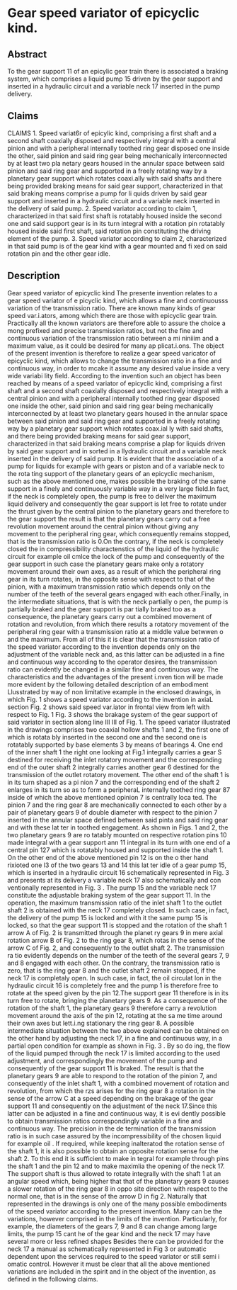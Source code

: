 # Gear speed variator of epicyclic kind.

## Abstract
To the gear support 11 of an epicylic gear train there is associated a braking system, which comprises a liquid pump 15 driven by the gear support and inserted in a hydraulic circuit and a variable neck 17 inserted in the pump delivery.

## Claims
CLAIMS 1. Speed variat6r of epicylic kind, comprising a first shaft and a second shaft coaxially disposed and respectively integral with a central pinion and with a peripheral internally toothed ring gear disposed one inside the other, said pinion and said ring gear being mechanically interconnected by at least two pla netary gears housed in the annular space between said pinion and said ring gear and supported in a freely rotating way by a planetary gear support which rotates coaxi.ally with said shafts and there being provided braking means for said gear support, characterized in that said braking means comprise a pump for li quids driven by said gear support and inserted in a hydraulic circuit and a variable neck inserted in the delivery of said pump. 2. Speed variator according to claim 1, characterized in that said first shaft is rotatably housed inside the second one and said support gear is in its turn integral with a rotation pin rotatably housed inside said first shaft, said rotation pin constituting the driving element of the pump. 3. Speed variator according to claim 2, characterized in that said pump is of the gear kind with a gear mounted and fi xed on said rotation pin and the other gear idle.

## Description
Gear speed variator of epicyclic kind The presente invention relates to a gear speed variator of e picyclic kind, which allows a fine and continuousss variation of the transmission ratio. There are known many kinds of gear speed var.i.ators, among which there are those with epicyclic gear train. Practically all the known variators are therefore able to assure the choice a mong prefixed and precise transmission ratios, but not the fine and continuous variation of the transmission ratio between a mi niniiim and a maximum value, as it could be desired for many ap plicat.i.ons. The object of the present invention is therefore to realize a gear speed varicator of epicyclic kind, which allows to change the transmission ratio in a fine and continuous way, in order to mcake it assume any desired value inside a very wide variabi lity field. According to the invention such an object has been reached by means of a speed variator of epicyclic kind, comprising a first shaft and a second shaft coaxially disposed and respectively integral with a central pinion and with a peripheral internally toothed ring gear disposed one inside the other, said pinion and said ring gear being mechanically interconnected by at least two planetary gears housed in the annular space between said pinion and said ring gear and supported in a freely rotating way by a planetary gear support which rotates coax.ial ly with said shafts, and there being provided braking means for said gear support, characterized in that said braking means comprise a plap for liquids driven by said gear support and in sorted in a llydraulic circuit and a variable neck inserted in the delivery of said pump. It is evident that the association of a pump for liquids for example with gears or piston and of a variable neck to the rota ting support of the planetary gears of an epicyclic mechanism, such as the above mentioned one, makes possible the braking of the same support in a finely and continuously variable way in a very large field.In fact, if the neck is completely open, the pump is free to deliver the maximum liquid delivery and consequently the gear support is let free to rotate under the thrust given by the central pinion to the planetary gears and therefore to the gear support the result is that the planetary gears carry out a free revolution movement around the central pinion without giving any movement to the peripheral ring gear, which consequently remains stopped, that is the transmission ratio is 0.On the contrary, if the neck is completely closed the in compressibility charactenstics of the liquid of the hydraulic circuit for example oil cmlce the lock of the pump and consequently of the gear support in such case the planetary gears make only a rotatory movement around their own axes, as a result of which the peripheral ring gear in its turn rotates, in the opposite sense with respect to that of the pinion, with a maximum transmission ratio which depends only on the number of the teeth of the several gears engaged with each other.Finally, in the intermediate situations, that is with the neck partially o pen, the pump is partially braked and the gear support is par tially braked too as a consequence, the planetary gears carry out a combined movement of rotation and revolution, from which there results a rotatory movement of the peripheral ring gear with a transmission ratio at a middle value betwwen o and the maximum. From all of this it is clear that the transmission ratio of the speed variator according to the invention depends only on the adjustment of the variable neck and, as this latter can be adjusted in a fine and continuous way according to the operator desires, the transmission ratio can evidently be changed in a similar fine and continuous way. The characteristics and the advantages of the present i.nven tion will be made more evident by the following detailed description of an embodiment Llusstrated by way of non limitative example in the enclosed drawings, in which Fig. 1 shows a speed variator according to the invention in axiaL section Fig. 2 shows said speed var.iator in frontal view from left with respect to Fig. 1 Fig. 3 shows the brakage system of the gear support of said variator in section along line III III of Fig. 1. The speed variator illustrated in the drawings comprises two coaxial hollow shafts 1 and 2, the first one of which is rotata bly inserted in the second one and the second one is rotatably supported by base elements 3 by means of bearings 4. One end of the inner shaft 1 the right one looking at Fig.1 integrally carries a gear S destined for receiving the inlet rotatory movement and the corresponding end of the outer shaft 2 integrally carries another gear 6 destined for the transmission of the outlet rotatory movement. The other end of the shaft 1 is in its turn shaped as a pi nion 7 and the corresponding end of the shaft 2 enlarges in its turn so as to form a peripheraL internally toothed ring gear 87 inside of which the above mentioned opinion 7 is centrally loca ted. The pinion 7 and the ring gear 8 are mechanically connected to each other by a pair of planetary gears 9 of double diameter with respect to the pinion 7 inserted in the annular space defined between said pinta and said ring gear and with these lat ter in toothed engagement. As shown in Figs. 1 and 2, the two planetary gears 9 are ro tatably mounted on respective rotation pins 10 made integral with a gear support ann 11 integral in its turn with one end of a central pin 127 which is rotatably housed and supported inside the shaft 1. On the other end of the above mentioned pin 12 is on the o ther hand rixioted one l3 of the two gears 13 and 14 this lat ter idle of a gear pump 15, which is inserted in a hydraulic circuit 16 schematically represented in Fig. 3 and presents at its delivery a variable neck 17 also schematically and con ventionally represented in Fig. 3 . The pump 15 and the variable neck 17 constitute the adjustable braking system of the gear support 11. In the operation, the maximum transmission ratio of the inlet shaft 1 to the outlet shaft 2 is obtained with the neck 17 completely closed. In such case, in fact, the delivery of the pump 15 is locked and with it the same pump 15 is locked, so that the gear support 11 is stopped and the rotation of the shaft 1 arrow A of Fig. 2 is transmitted through the planet ry gears 9 in mere axial rotation arrow B of Fig. 2 to the ring gear 8, which rotas in the sense of the arrow C of Fig. 2, and consequently to the outlet shaft 2. The transmission ra tio evidently depends on the number of the teeth of the several gears 7, 9 and 8 engaged with each other. On the contrary, the transmission ratio is zero, that is the ring gear 8 and the outlet shaft 2 remain stopped, if the neck 17 is completaly open. In such case, in fact, the oil circulat lon in the hydraulic circuit 16 is completely free and the pump 1 is therefore free to rotate at the speed given by the pin 12.The support gear 11 therefore is in its turn free to rotate, bringing the planetary gears 9. As a consequence of the rotation of the shaft 1, the planetary gears 9 therefore carry a revolution movement around the axis of the pin 12, rotating at the sa me time around their own axes but lett.i.ng stationary the ring gear 8. A possible intermediate situation between the two above explained can be obtained on the other hand by adjusting the neck 17, in a fine and continuous way, in a partial open condition for example as shown in Fig. 3 . By so do ing, the flow of the liquid pumped through the neck 17 is limited according to the used adjustment, and correspondingly the movement of the pump and consequently of the gear support 11 is braked. The result is that the planetary gears 9 are able to respond to the rotation of the pinion 7, and consequently of the inlet shaft 1, with a combined movement of rotation and revolution, from which the rzs arises for the ring gear 8 a rotation in the sense of the arrow C at a speed depending on the brakage of the gear support 11 and consequently on the adjustment of the neck 17.Since this latter can be adjusted in a fine and continuous way, it is evi dently possible to obtain transmission ratios correspondingly variable in a fine and continuous way. The precision in the de termination of the transmission ratio is in such case assured by the incompressibility of the chosen liquid for example oil . If required, while keeping inalteratod the rotation sense of the shaft 1, it is also possible to obtain an opposite rotation sense for the shaft 2. To this end it is sufficient to make in tegral for example through pins the shaft 1 and the pin 12 and to make maximlia the opening of the neck 17. The support shaft is thus allowed to rotate integrally with the shaft 1 at an angular speed which, being higher that that of the planetary gears 9 causes a slower rotation of the ring gear 8 in oppo site direction with respect to the normal one, that is in the sense of the arrow D in fig 2. Naturally that represented in the drawings is only one of the many possible embodiments of the speed variator according to the present invention. Many can be the variations, however comprised in the limits of the invention. Particularly, for example, the diameters of the gears 7, 9 and 8 can change among large limits, the pump 15 cant he of the gear kind and the neck 17 may have several more or less refined shapes Besides there can be provided for the neck 17 a manual as schematically represented in Fig 3 or automatic dependent upon the services required to the speed variator or still semi i omatic control. However it must be clear that all the above mentioned variations are included in the spirit and in the object of the invention, as defined in the following claims.